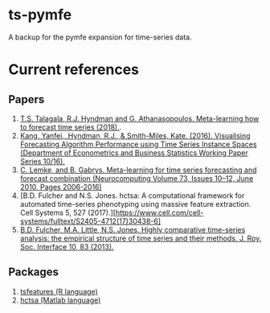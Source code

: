 # ts-pymfe
A backup for the pymfe expansion for time-series data.

# Current references
## Papers
1. [T.S. Talagala, R.J. Hyndman and G. Athanasopoulos. Meta-learning how to forecast time series (2018).](https://www.monash.edu/business/econometrics-and-business-statistics/research/publications/ebs/wp06-2018.pdf).
2. [Kang, Yanfei., Hyndman, R.J., & Smith-Miles, Kate. (2016). Visualising Forecasting Algorithm Performance using Time Series Instance Spaces (Department of Econometrics and Business Statistics Working Paper Series 10/16).](https://www.monash.edu/business/ebs/research/publications/ebs/wp10-16.pdf)
3. [C. Lemke, and B. Gabrys. Meta-learning for time series forecasting and forecast combination (Neurocomputing
Volume 73, Issues 10–12, June 2010, Pages 2006-2016)](https://www.sciencedirect.com/science/article/abs/pii/S0925231210001074)
4. [B.D. Fulcher and N.S. Jones. hctsa: A computational framework for automated time-series phenotyping using massive feature extraction. Cell Systems 5, 527 (2017).][https://www.cell.com/cell-systems/fulltext/S2405-4712(17)30438-6]
5. [B.D. Fulcher, M.A. Little, N.S. Jones. Highly comparative time-series analysis: the empirical structure of time series and their methods. J. Roy. Soc. Interface 10, 83 (2013).](https://royalsocietypublishing.org/doi/full/10.1098/rsif.2013.0048)


## Packages
1. [tsfeatures (R language)](https://github.com/robjhyndman/tsfeatures)
2. [hctsa (Matlab language)](https://github.com/benfulcher/hctsa)
